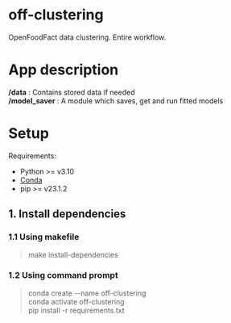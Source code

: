 # off-clustering
OpenFoodFact data clustering. Entire workflow.

# App description
**/data** : Contains stored data if needed <br>
**/model_saver** : A module which saves, get and run fitted models

# Setup
Requirements:
- Python >= v3.10
- [Conda](https://docs.conda.io/projects/conda/en/stable/user-guide/install/index.html)
- pip >= v23.1.2

## 1. Install dependencies
### 1.1 Using makefile
> make install-dependencies

### 1.2 Using command prompt
> conda create --name off-clustering <br>
> conda activate off-clustering <br>
> pip install -r requirements.txt

